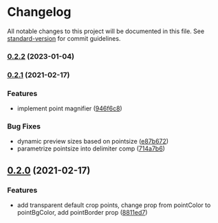 # Changelog

All notable changes to this project will be documented in this file. See [standard-version](https://github.com/conventional-changelog/standard-version) for commit guidelines.

### [0.2.2](https://github.com/giacomocerquone/react-perspective-cropper/compare/v0.2.1...v0.2.2) (2023-01-04)

### [0.2.1](https://github.com/giacomocerquone/react-perspective-cropper/compare/v0.2.0...v0.2.1) (2021-02-17)


### Features

* implement point magnifier ([946f6c8](https://github.com/giacomocerquone/react-perspective-cropper/commit/946f6c8738bc9db146412ec3222f832419baf386))


### Bug Fixes

* dynamic preview sizes based on pointsize ([e87b672](https://github.com/giacomocerquone/react-perspective-cropper/commit/e87b6729d438e169074d34c4bb321466a206445d))
* parametrize pointsize into delimiter comp ([714a7b6](https://github.com/giacomocerquone/react-perspective-cropper/commit/714a7b6265b1bd273bfc4a2d1f7932f3726c2a1a))

## [0.2.0](https://github.com/giacomocerquone/react-perspective-cropper/compare/v0.1.8...v0.2.0) (2021-02-17)


### Features

* add transparent default crop points, change prop from pointColor to pointBgColor, add pointBorder prop ([8811ed7](https://github.com/giacomocerquone/react-perspective-cropper/commit/8811ed7f5b9cb3f1d33450633d5fd5540dc903c4))
